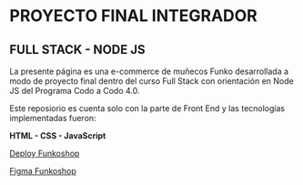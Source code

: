 # PROYECTO FINAL INTEGRADOR
## FULL STACK - NODE JS

La presente página es una e-commerce de muñecos Funko desarrollada a modo de proyecto final dentro del curso Full Stack con orientación en Node JS del Programa Codo a Codo 4.0.

Este reposiorio es cuenta solo con la parte de Front End y las tecnologías implementadas fueron:

**HTML - CSS - JavaScript**

[Deploy Funkoshop](https://paovelastiqui.github.io/funkoshop/)

[Figma Funkoshop](https://www.figma.com/file/IjTSeE2BpRd5Gk9VakNIhC/Challenge-Integrador---Funkoshop?type=design&node-id=19905-435&mode=design&t=LpVYF3vdOPg5HfX0-0)
